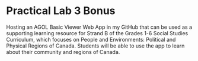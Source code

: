 # Practical Lab 3 Bonus

Hosting an AGOL Basic Viewer Web App in my GitHub that can be used as a supporting learning resource for Strand B of the Grades 1-6 Social Studies Curriculum, which focuses on People and Environments: Political and Physical Regions of Canada. Students will be able to use the app to learn about their community and regions of Canada.
